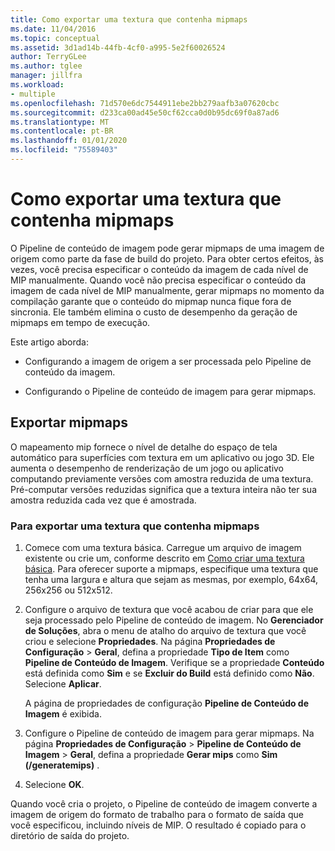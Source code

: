 ```yaml
---
title: Como exportar uma textura que contenha mipmaps
ms.date: 11/04/2016
ms.topic: conceptual
ms.assetid: 3d1ad14b-44fb-4cf0-a995-5e2f60026524
author: TerryGLee
ms.author: tglee
manager: jillfra
ms.workload:
- multiple
ms.openlocfilehash: 71d570e6dc7544911ebe2bb279aafb3a07620cbc
ms.sourcegitcommit: d233ca00ad45e50cf62cca0d0b95dc69f0a87ad6
ms.translationtype: MT
ms.contentlocale: pt-BR
ms.lasthandoff: 01/01/2020
ms.locfileid: "75589403"
---
```

# <a name="how-to-export-a-texture-that-contains-mipmaps"></a>Como exportar uma textura que contenha mipmaps

O Pipeline de conteúdo de imagem pode gerar mipmaps de uma imagem de origem como parte da fase de build do projeto. Para obter certos efeitos, às vezes, você precisa especificar o conteúdo da imagem de cada nível de MIP manualmente. Quando você não precisa especificar o conteúdo da imagem de cada nível de MIP manualmente, gerar mipmaps no momento da compilação garante que o conteúdo do mipmap nunca fique fora de sincronia. Ele também elimina o custo de desempenho da geração de mipmaps em tempo de execução.

Este artigo aborda:

- Configurando a imagem de origem a ser processada pelo Pipeline de conteúdo da imagem.

- Configurando o Pipeline de conteúdo de imagem para gerar mipmaps.

## <a name="export-mipmaps"></a>Exportar mipmaps

O mapeamento mip fornece o nível de detalhe do espaço de tela automático para superfícies com textura em um aplicativo ou jogo 3D. Ele aumenta o desempenho de renderização de um jogo ou aplicativo computando previamente versões com amostra reduzida de uma textura. Pré-computar versões reduzidas significa que a textura inteira não ter sua amostra reduzida cada vez que é amostrada.

### <a name="to-export-a-texture-that-has-mipmaps"></a>Para exportar uma textura que contenha mipmaps

1. Comece com uma textura básica. Carregue um arquivo de imagem existente ou crie um, conforme descrito em [Como criar uma textura básica](../designers/how-to-create-a-basic-texture.md). Para oferecer suporte a mipmaps, especifique uma textura que tenha uma largura e altura que sejam as mesmas, por exemplo, 64x64, 256x256 ou 512x512.

2. Configure o arquivo de textura que você acabou de criar para que ele seja processado pelo Pipeline de conteúdo de imagem. No **Gerenciador de Soluções**, abra o menu de atalho do arquivo de textura que você criou e selecione **Propriedades**. Na página **Propriedades de Configuração** > **Geral**, defina a propriedade **Tipo de Item** como **Pipeline de Conteúdo de Imagem**. Verifique se a propriedade **Conteúdo** está definida como **Sim** e se **Excluir do Build** está definido como **Não**. Selecione **Aplicar**.

   A página de propriedades de configuração **Pipeline de Conteúdo de Imagem** é exibida.

3. Configure o Pipeline de conteúdo de imagem para gerar mipmaps. Na página **Propriedades de Configuração** > **Pipeline de Conteúdo de Imagem** > **Geral**, defina a propriedade **Gerar mips** como **Sim (/generatemips)** .

4. Selecione **OK**.

Quando você cria o projeto, o Pipeline de conteúdo de imagem converte a imagem de origem do formato de trabalho para o formato de saída que você especificou, incluindo níveis de MIP. O resultado é copiado para o diretório de saída do projeto.
